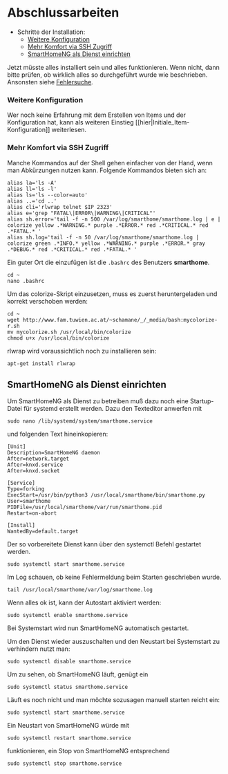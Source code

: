 # Abschlussarbeiten

- Schritte der Installation:
    - [Weitere Konfiguration](#weitere-konfiguration)
    - [Mehr Komfort via SSH Zugriff](#mehr-komfort-via-ssh-zugriff)
    - [SmartHomeNG als Dienst einrichten](#smarthomeng-als-dienst-einrichten)


Jetzt müsste alles installiert sein und alles funktionieren. Wenn nicht, dann bitte prüfen,
ob wirklich alles so durchgeführt wurde wie beschrieben. 
Ansonsten siehe [Fehlersuche](https://github.com/smarthomeNG/smarthome/wiki/SolveProblems).

### Weitere Konfiguration

Wer noch keine Erfahrung mit dem Erstellen von Items und der Konfiguration hat, kann als weiteren Einstieg [[hier|Initiale_Item-Konfiguration]] weiterlesen.

### Mehr Komfort via SSH Zugriff

Manche Kommandos auf der Shell gehen einfacher von der Hand, wenn man Abkürzungen nutzen kann. 
Folgende Kommandos bieten sich an:

```
alias la='ls -A'
alias ll='ls -l'
alias ls='ls --color=auto'
alias ..='cd ..'
alias cli='rlwrap telnet $IP 2323'
alias e='grep "FATAL\|ERROR\|WARNING\|CRITICAL"'
alias sh.error='tail -f -n 500 /var/log/smarthome/smarthome.log | e | colorize yellow .*WARNING.* purple .*ERROR.* red .*CRITICAL.* red .*FATAL.* '
alias sh.log='tail -f -n 50 /var/log/smarthome/smarthome.log | colorize green .*INFO.* yellow .*WARNING.* purple .*ERROR.* gray .*DEBUG.* red .*CRITICAL.* red .*FATAL.* '
```
Ein guter Ort die einzufügen ist die ``.bashrc`` des Benutzers **smarthome**.

```
cd ~
nano .bashrc
```

Um das colorize-Skript einzusetzen, muss es zuerst heruntergeladen und korrekt verschoben werden:
```
cd ~
wget http://www.fam.tuwien.ac.at/~schamane/_/_media/bash:mycolorize-r.sh
mv mycolorize.sh /usr/local/bin/colorize
chmod u+x /usr/local/bin/colorize
```

rlwrap wird voraussichtlich noch zu installieren sein:
```
apt-get install rlwrap
```


## SmartHomeNG als Dienst einrichten
Um SmartHomeNG als Dienst zu betreiben muß dazu noch eine Startup-Datei für systemd erstellt werden. Dazu den Texteditor anwerfen mit
```
sudo nano /lib/systemd/system/smarthome.service
```

und folgenden Text hineinkopieren:

```
[Unit]
Description=SmartHomeNG daemon
After=network.target
After=knxd.service
After=knxd.socket

[Service]
Type=forking
ExecStart=/usr/bin/python3 /usr/local/smarthome/bin/smarthome.py
User=smarthome
PIDFile=/usr/local/smarthome/var/run/smarthome.pid
Restart=on-abort

[Install]
WantedBy=default.target
```

Der so vorbereitete Dienst kann über den systemctl Befehl gestartet werden.
```
sudo systemctl start smarthome.service
```
Im Log schauen, ob keine Fehlermeldung beim Starten geschrieben wurde.

```
tail /usr/local/smarthome/var/log/smarthome.log
```

Wenn alles ok ist, kann der Autostart aktiviert werden:
```
sudo systemctl enable smarthome.service
```
Bei Systemstart wird nun SmartHomeNG automatisch gestartet.

Um den Dienst wieder auszuschalten und den Neustart bei Systemstart zu verhindern nutzt man:
```
sudo systemctl disable smarthome.service
```

Um zu sehen, ob SmartHomeNG läuft, genügt ein

```
sudo systemctl status smarthome.service
```

Läuft es noch nicht und man möchte sozusagen manuell starten reicht ein:

```
sudo systemctl start smarthome.service
```

Ein Neustart von SmartHomeNG würde mit 
```
sudo systemctl restart smarthome.service
```
funktionieren, ein Stop von SmartHomeNG entsprechend
```
sudo systemctl stop smarthome.service
```
